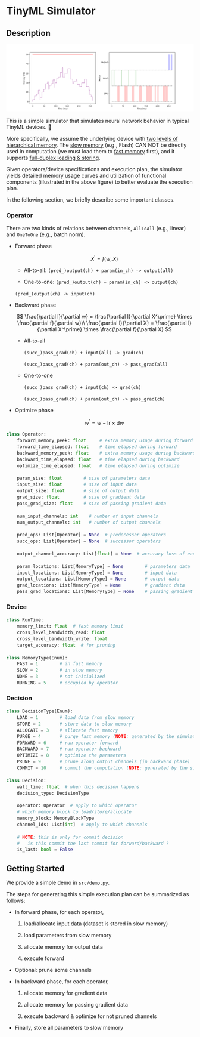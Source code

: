 # TinyML Simulator

## Description

![timeline](README.assets/timeline.png)

This is a simple simulator that simulates neural network behavior in typical TinyML devices. :memo:

More specifically, we assume the underlying device with <u>two levels of hierarchical memory</u>. The <u>slow memory</u> (e.g., Flash) CAN NOT be directly used in computation (we must load them to <u>fast memory</u> first), and it supports <u>full-duplex loading & storing</u>.

Given operators/device specifications and execution plan, the simulator yields detailed memory usage curves and utilization of functional components (illustrated in the above figure) to better evaluate the execution plan.

In the following section, we briefly describe some important classes.

### Operator

There are two kinds of relations between channels, `AllToAll` (e.g., linear) and `OneToOne` (e.g., batch norm).

- Forward phase

  $$
  X^\prime = f(w,X)
  $$

  - All-to-all: `(pred_)output(ch) + param(in_ch) -> output(all)`

  - One-to-one: `(pred_)output(ch) + param(in_ch) -> output(ch)`

  `(pred_)output(ch) -> input(ch)`

- Backward phase

  $$
  \frac{\partial l}{\partial w} = \frac{\partial l}{\partial X^\prime} \times \frac{\partial f}{\partial w}\\
  \frac{\partial l}{\partial X} = \frac{\partial l}{\partial X^\prime} \times \frac{\partial f}{\partial X}
  $$

  - All-to-all

    `(succ_)pass_grad(ch) + input(all) -> grad(ch)`

    `(succ_)pass_grad(ch) + param(out_ch) -> pass_grad(all)`

  - One-to-one

    `(succ_)pass_grad(ch) + input(ch) -> grad(ch)`

    `(succ_)pass_grad(ch) + param(out_ch) -> pass_grad(ch)`

- Optimize phase

  $$
  w^\prime = w- \text{lr} \times \mathrm dw
  $$

```python
class Operator:
    forward_memory_peek: float     # extra memory usage during forward (i.e., DO NOT include input, param, ...)
    forward_time_elapsed: float    # time elapsed during forward
    backward_memory_peek: float    # extra memory usage during backward 
    backward_time_elapsed: float   # time elapsed during backward
    optimize_time_elapsed: float   # time elapsed during optimize

    param_size: float        # size of parameters data
    input_size: float        # size of input data
    output_size: float       # size of output data
    grad_size: float         # size of gradient data
    pass_grad_size: float    # size of passing gradient data

    num_input_channels: int    # number of input channels
    num_output_channels: int   # number of output channels

    pred_ops: List[Operator] = None  # predecessor operators
    succ_ops: List[Operator] = None  # successor operators

    output_channel_accuracy: List[float] = None  # accuracy loss of each output channel

    param_locations: List[MemoryType] = None        # parameters data
    input_locations: List[MemoryType] = None        # input data 
    output_locations: List[MemoryType] = None       # output data
    grad_locations: List[MemoryType] = None         # gradient data
    pass_grad_locations: List[MemoryType] = None    # passing gradient data
```

### Device

```python
class RunTime:
    memory_limit: float  # fast memory limit
    cross_level_bandwidth_read: float
    cross_level_bandwidth_write: float
    target_accuracy: float  # for pruning

class MemoryType(Enum):
    FAST = 1        # in fast memory
    SLOW = 2        # in slow memory
    NONE = 3        # not initialized
    RUNNING = 5     # occupied by operator
```

### Decision

```python
class DecisionType(Enum):
    LOAD = 1        # load data from slow memory
    STORE = 2       # store data to slow memory
    ALLOCATE = 3    # allocate fast memory
    PURGE = 4       # purge fast memory (NOTE: generated by the simulator)
    FORWARD = 6     # run operator forward
    BACKWARD = 7    # run operator backward
    OPTIMIZE = 8    # optimize the parameters
    PRUNE = 9       # prune along output channels (in backward phase)
    COMMIT = 10     # commit the computation (NOTE: generated by the simulator)
    
class Decision:
    wall_time: float  # when this decision happens
    decision_type: DecisionType

    operator: Operator  # apply to which operator
    # which memory block to load/store/allocate
    memory_block: MemoryBlockType
    channel_ids: List[int]  # apply to which channels

    # NOTE: this is only for commit decision
    #   is this commit the last commit for forward/backward ?
    is_last: bool = False
```



## Getting Started

We provide a simple demo in `src/demo.py`.

The steps for generating this simple execution plan can be summarized as follows:

- In forward phase, for each operator, 

  1. load/allocate input data (dataset is stored in slow memory)

  2. load parameters from slow memory
  3. allocate memory for output data
  4. execute forward

- Optional: prune some channels

- In backward phase, for each operator,

  1. allocate memory for gradient data

  2. allocate memory for passing gradient data

  3. execute backward & optimize for not pruned channels

- Finally, store all parameters to slow memory

